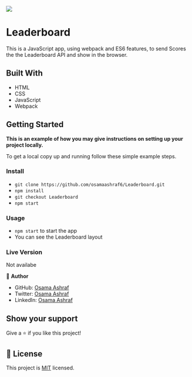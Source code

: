 ![](https://img.shields.io/badge/Microverse-blueviolet)

# Leaderboard

This is a JavaScript app, using webpack and ES6 features, to send Scores the the Leaderboard API and show in the browser.

## Built With

- HTML
- CSS
- JavaScript
- Webpack



## Getting Started

**This is an example of how you may give instructions on setting up your project locally.**


To get a local copy up and running follow these simple example steps.

### Install

- `git clone https://github.com/osamaashraf6/Leaderboard.git`
- `npm install`
- `git checkout Leaderboard`
- `npm start`

### Usage

- `npm start` to start the app
- You can see the Leaderboard layout


### Live Version
Not availabe


👤 **Author**

- GitHub: [Osama Ashraf](https://github.com/osamaashraf6)
- Twitter: [Osama Ashraf](https://twitter.com/OsamaAshraf578?t=l75KjrhQgK4h-vSPfgk1gA&s=08)
- LinkedIn: [Osama Ashraf](https://www.linkedin.com/in/osama-salem-2a046b203)

## Show your support

Give a ⭐️ if you like this project!



## 📝 License

This project is [MIT](./MIT.md) licensed.
